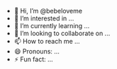 - 👋 Hi, I’m @bebeloveme
- 👀 I’m interested in ...
- 🌱 I’m currently learning ...
- 💞️ I’m looking to collaborate on ...
- 📫 How to reach me ...
- 😄 Pronouns: ...
- ⚡ Fun fact: ...

<!---
bebeloveme/bebeloveme is a ✨ special ✨ repository because its `README.md` (this file) appears on your GitHub profile.
You can click the Preview link to take a look at your changes.
--->
